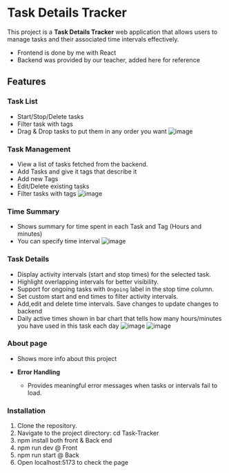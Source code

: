 # Task Details Tracker

This project is a **Task Details Tracker** web application that allows users to manage tasks and their associated time intervals effectively.
- Frontend is done by me with React
- Backend was provided by our teacher, added here for reference

## Features

### Task List
- Start/Stop/Delete tasks
- Filter task with tags
- Drag & Drop tasks to put them in any order you want
  ![image](https://github.com/user-attachments/assets/9082ee28-1529-4f47-bde9-ea0163a76401)

  

### Task Management
  - View a list of tasks fetched from the backend.
  - Add Tasks and give it tags that describe it
  - Add new Tags
  - Edit/Delete existing tasks
  - Filter tasks with tags
    ![image](https://github.com/user-attachments/assets/d9f19f7b-c03d-4b43-ab7d-6ae616a91fba)


### Time Summary
- Shows summary for time spent in each Task and Tag (Hours and minutes)
- You can specify time interval
  ![image](https://github.com/user-attachments/assets/a85e52a7-fc2e-43dd-bc2a-c6c0400305e6)

 
### Task Details
  - Display activity intervals (start and stop times) for the selected task.
  - Highlight overlapping intervals for better visibility.
  - Support for ongoing tasks with `Ongoing` label in the stop time column.
  - Set custom start and end times to filter activity intervals.
  - Add,edit and delete time intervals. Save changes to update changes to backend
  - Daily active times shown in bar chart that tells how many hours/minutes you have used in this task each day
    ![image](https://github.com/user-attachments/assets/c6837fed-c72e-4153-b926-6b1a8fc7aa52)
    ![image](https://github.com/user-attachments/assets/ac69c70c-ed99-40f4-a56e-cf61fffd10a6)

### About page
- Shows more info about this project


- **Error Handling**
  - Provides meaningful error messages when tasks or intervals fail to load.

### Installation

1. Clone the repository.
2. Navigate to the project directory: cd Task-Tracker
3. npm install both front & Back end
4. npm run dev @ Front
5. npm run start @ Back
6. Open localhost:5173 to check the page

